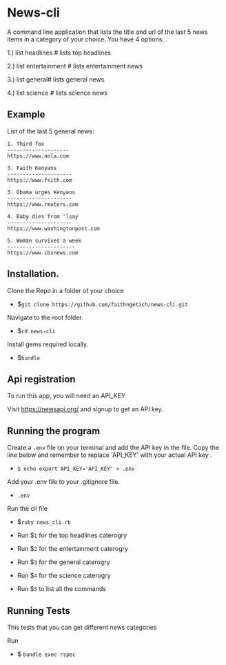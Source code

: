 # News-cli

A command line application that lists the title and url of the last 5 news items in a category of your choice. You have 4 options.

1.) list headlines # lists top headlines

2.) list entertainment # lists entertainment news

3.) list general# lists general news

4.) list science # lists science news

## Example

List of the last 5 general news:
``` 
1. Third fox
--------------------
https://www.nola.com

3. Faith Kenyans
---------------------
https://www.fsith.com

3. Obama urges Kenyans
---------------------
https://www.reuters.com

4. Baby dies from 'lsay
---------------------
https://www.washingtonpost.com

5. Woman survives a week
----------------------
https://www.cbsnews.com
```
    
    
 
 ## Installation.
 
 Clone the Repo in a folder of your choice
 
 - $`git clone https://github.com/faithngetich/news-cli.git`
 
 Navigate to the root folder.
 
 - $`cd news-cli`
 
 Install gems required locally.
 
 - $`bundle`
 
 
  ## Api registration

 To run this app, you will need an API_KEY 
 
 Visit https://newsapi.org/ and signup to get an API key.
 
 
 ## Running the program
 Create a `.env` file on your terminal and add the API key in the file.
 Copy the line below and remember to replace 'API_KEY' with your actual API key .
 
 - `$ echo export API_KEY='API_KEY' > .env`
 
 Add your .env file to your .gitignore file.
 
 - `.env`
 
 Run the cli file
 
 - $`ruby news_cli.rb` 
 
 - Run $`1` for the top headlines caterogry
 
 - Run $`2` for the entertainment caterogry
 
 - Run $`3` for the general caterogry
 
 - Run $`4` for the science caterogry
 
 - Run $`5` to list all the commands
 
 
 ## Running Tests
 This tests that you can get different news categories
 
 Run
 - $ `bundle exec rspec`
 
 
